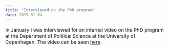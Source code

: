 ```yaml
---
title: "Interviewed on the PhD program"
date: 2019-01-04
---
```


<p style="font-size:15px"> In January I was interviewed for an internal video on the PhD program at the Department of Political Science at the University of Copenhagen. The video can be seen <a href="https://politicalscience.ku.dk/education/phd/about/">here</a>.</p>
